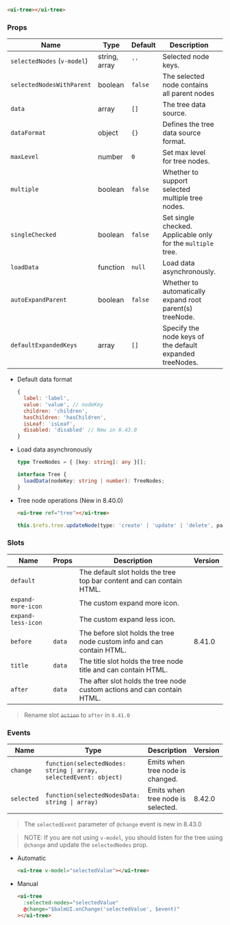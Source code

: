 ```html
<ui-tree></ui-tree>
```

### Props

| Name                        | Type          | Default | Description                                                  | Version |
| --------------------------- | ------------- | ------- | ------------------------------------------------------------ | ------- |
| `selectedNodes` (`v-model`) | string, array | `''`    | Selected node keys.                                          |         |
| `selectedNodesWithParent`   | boolean       | `false` | The selected node contains all parent nodes                  | 8.59.0  |
| `data`                      | array         | `[]`    | The tree data source.                                        |         |
| `dataFormat`                | object        | `{}`    | Defines the tree data source format.                         |         |
| `maxLevel`                  | number        | `0`     | Set max level for tree nodes.                                |         |
| `multiple`                  | boolean       | `false` | Whether to support selected multiple tree nodes.             |         |
| `singleChecked`             | boolean       | `false` | Set single checked. Applicable only for the `multiple` tree. | 8.42.0  |
| `loadData`                  | function      | `null`  | Load data asynchronously.                                    |         |
| `autoExpandParent`          | boolean       | `false` | Whether to automatically expand root parent(s) treeNode.     | 8.25.0  |
| `defaultExpandedKeys`       | array         | `[]`    | Specify the node keys of the default expanded treeNodes.     | 8.25.0  |

- Default data format

  ```js
  {
    label: 'label',
    value: 'value', // nodeKey
    children: 'children',
    hasChildren: 'hasChildren',
    isLeaf: 'isLeaf',
    disabled: 'disabled' // New in 8.43.0
  }
  ```

- Load data asynchronously

  ```ts
  type TreeNodes = { [key: string]: any }[];

  interface Tree {
    loadData(nodeKey: string | number): TreeNodes;
  }
  ```

- Tree node operations (New in 8.40.0)

  ```html
  <ui-tree ref="tree"></ui-tree>
  ```

  ```ts
  this.$refs.tree.updateNode(type: 'create' | 'update' | 'delete', parentKey: string | number, nodeData: object)
  ```

### Slots

| Name               | Props  | Description                                                             | Version |
| ------------------ | ------ | ----------------------------------------------------------------------- | ------- |
| `default`          |        | The default slot holds the tree top bar content and can contain HTML.   |         |
| `expand-more-icon` |        | The custom expand more icon.                                            |         |
| `expand-less-icon` |        | The custom expand less icon.                                            |         |
| `before`           | `data` | The before slot holds the tree node custom info and can contain HTML.   | 8.41.0  |
| `title`            | `data` | The title slot holds the tree node title and can contain HTML.          |         |
| `after`            | `data` | The after slot holds the tree node custom actions and can contain HTML. |         |

> Rename slot <del>`action`</del> to `after` in `8.41.0`

### Events

| Name       | Type                                                              | Description                       | Version |
| ---------- | ----------------------------------------------------------------- | --------------------------------- | ------- |
| `change`   | `function(selectedNodes: string \| array, selectedEvent: object)` | Emits when tree node is changed.  |         |
| `selected` | `function(selectedNodesData: string \| array)`                    | Emits when tree node is selected. | 8.42.0  |

> The `selectedEvent` parameter of `@change` event is new in 8.43.0

> NOTE: If you are not using `v-model`, you should listen for the tree using `@change` and update the `selectedNodes` prop.

- Automatic

  ```html
  <ui-tree v-model="selectedValue"></ui-tree>
  ```

- Manual

  ```html
  <ui-tree
    :selected-nodes="selectedValue"
    @change="$balmUI.onChange('selectedValue', $event)"
  ></ui-tree>
  ```
